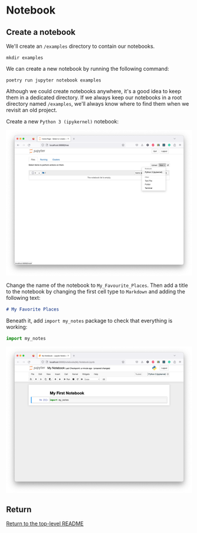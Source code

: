 # Notebook

## Create a notebook

We'll create an `/examples` directory to contain our notebooks.

```shell
mkdir examples
```

We can create a new notebook by running the following command:

```shell
poetry run jupyter notebook examples
```

Although we could create notebooks anywhere, it's a good idea to keep them in a dedicated directory.
If we always keep our notebooks in a root directory named `/examples`, we'll always know where to find them when we revisit an old project.

Create a new `Python 3 (ipykernel)` notebook:

![Examples](./images/examples.png)

Change the name of the notebook to `My_Favourite_Places`.
Then add a title to the notebook by changing the first cell type to `Markdown` and adding the following text:

```markdown
# My Favorite Places
```

Beneath it, add `import my_notes` package to check that everything is working:

```python
import my_notes
```

![Jupyter notebook](./images/notebook.png)

## Return

[Return to the top-level README](./../../README.md)
